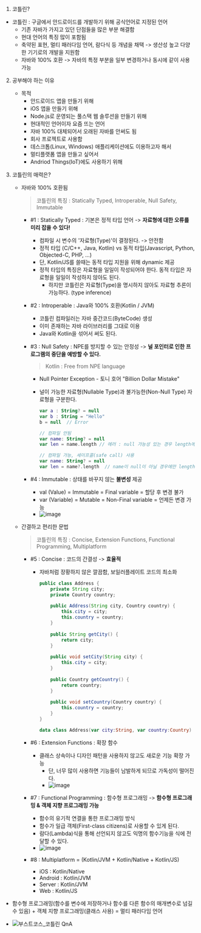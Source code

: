 1. 코틀린?
- 코틀린 : 구글에서 안드로이드를 개발하기 위해 공식언어로 지정된 언어
	- 기존 자바가 가지고 있던 단점들을 많은 부분 해결함
	- 현대 언어의 특징 많이 포함됨
	- 축약된 표현, 멀티 패러다임 언어, 람다식 등 개념을 채택 -> 생산성 높고 다양한 기기로의 개발을 지원함
	- 자바와 100% 호환 -> 자바의 특정 부분을 일부 변경하거나 동시에 같이 사용 가능

2. 공부해야 하는 이유
	- 목적
		- 안드로이드 앱을 만들기 위해
		- iOS 앱을 만들기 위해
		- Node.js로 운영되는 풀스택 웹 솔루션을 만들기 위해
		- 현대적인 언어이자 요즘 뜨는 언어
		- 자바 100% 대체되어서 오래된 자바를 안써도 됨
		- 회사 프로젝트로 사용함
		- 데스크톱(Linux, Windows) 애플리케이션에도 이용하고자 해서
		- 멀티플랫폼 앱을 만들고 싶어서
		- Andriod Things(IoT)에도 사용하기 위해
	
3. 코틀린의 매력은?
	- 자바와 100% 호환됨
		> 코틀린의 특징 : Statically Typed, Introperable, Null Safety, Immutable
		- #1 : Statically Typed : 기본은 정적 타입 언어 -> **자료형에 대한 오류를 미리 잡을 수 있다!**
			- 컴파일 시 변수의 '자료형(Type)'이 결정된다. -> 안전함
			- 정적 타입 (C/C++, Java, Kotlin) vs 동적 타입(Javascript, Python, Objected-C, PHP, ...)
			- 단, Kotlin/JS를 쓸때는 동적 타입 지원을 위해 dynamic 제공
			- 정적 타입의 특징은 자료형을 일일이 작성되어야 한다. 동적 타입은 자료형을 일일이 작성하지 않아도 된다.
				- 하지만 코틀린은 자료형(Type)을 명시하지 않아도 자료형 추론이 가능하다. (type inference)

		- #2 : Introperable : Java와 100% 호환(Kotlin / JVM)
			- 코틀린 컴파일러는 자바 중간코드(ByteCode) 생성
			- 이미 존재하는 자바 라이브러리를 그대로 이용
			- Java와 Kotlin을 섞어서 써도 된다.
		
		- #3 : Null Safety : NPE를 방지할 수 있는 안정성 -> **널 포인터로 인한 프로그램의 중단을 예방할 수 있다.**
			> Kotlin : Free from NPE language
			- Null Pointer Exception - 토니 호어 "Billion Dollar Mistake"
			- 널이 가능한 자료형(Nullable Type)과 불가능한(Non-Null Type) 자료형을 구분한다.
				
				```kotlin
				var a : String? = null
				var b : String = "Hello"
				b = null  // Error
				```

				```kotlin
				// 컴파일 안됨
				var name: String? = null
				var len = name.length // 에러 : null 가능성 있는 경우 length에 접근 불가
				```

				```kotlin
				// 컴파일 가능, 세이프콜(safe call) 사용
				var name: String? = null
				var len = name?.length  // name이 null이 아닐 경우에만 length에 접근
				```
		- #4 : Immutable : 상태를 바꾸지 않는 **불변성** 제공
			- val (Value) = Immutable = Final variable = 할당 후 변경 불가
			- var (Variable) = Mutable = Non-Final variable = 언제든 변경 가능
			- ![image](https://user-images.githubusercontent.com/49339278/135306523-bc93a6eb-6e19-480a-8081-a3b03b7959a6.png)

	- 간결하고 편리한 문법
		> 코틀린의 특징 : Concise, Extension Functions, Functional Programming, Multiplatform
		- #5 : Concise : 코드의 간결성 -> **효율적**
			- 자바처럼 장황하지 않은 깔끔함, 보일러플레이트 코드의 최소화
				```java
				public class Address {
					private String city;
					private Country country;
					
					public Address(String city, Country country) {
						this.city = city;
						this.country = country;
					}
					
					public String getCity() {
						return city;
					}
					
					public void setCity(String city) {
						this.city = city;
					}
					
					public Country getCountry() {
						return country;
					}
					
					public void setCountry(Country country) {
						this.country = country;
					}
				}
				```
				
				```kotlin
				data class Address(var city:String, var country:Country)
				```
				
		- #6 : Extension Functions : 확장 함수
			- 클래스 상속이나 디자인 패턴을 사용하지 않고도 새로운 기능 확장 가능
				- 단, 너무 많이 사용하면 기능들이 남발하게 되므로 가독성이 떨어진다.
				- ![image](https://user-images.githubusercontent.com/49339278/135307907-ec08c2be-ad0e-40cc-8449-cf370ec429b2.png)

		- #7 : Functional Programming : 함수형 프로그래밍 -> **함수형 프로그래밍 & 객체 지향 프로그래밍 가능**
			- 함수의 유기적 연결을 통한 프로그래밍 방식
			- 함수가 일급 객체(First-class citizens)로 사용할 수 있게 된다.
			- 람다(Lambda)식을 통해 선언되지 않고도 익명의 함수기능을 식에 전달할 수 있다.
			- ![image](https://user-images.githubusercontent.com/49339278/135308122-4dc8bb9c-eb28-429a-9432-3122ac1f8c33.png)

		- #8 : Multiplatform = (Kotlin/JVM + Kotlin/Native + Kotlin/JS)
			- iOS : Kotlin/Native
			- Android : Kotlin/JVM
			- Server : Kotlin/JVM
			- Web : Kotlin/JS

* 함수형 프로그래밍(함수를 변수에 저장하거나 함수를 다른 함수의 매개변수로 넘길 수 있음) + 객체 지향 프로그래밍(클래스 사용) = 멀티 패러다임 언어 

* ![부스트코스_코틀린 QnA](https://www.boostcourse.org/mo001/lecture/335711/?isDesc=false#)
